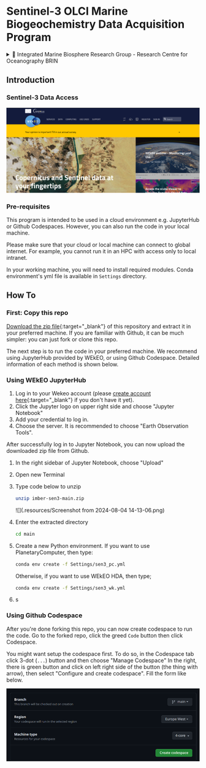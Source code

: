 # Sentinel-3 OLCI Marine Biogeochemistry Data Acquisition Program

<details>
<summary>📝 Integrated Marine Biosphere Research Group - Research Centre for Oceanography BRIN</summary>

&nbsp;

| Member Name | Member Name | 
|:-------------|:-------------|
| Faisal Hamzah | A'an J. Wahyudi |
| Idha Yulia Ikhsani | Afdal |
| Lestari | Rachma Puspitasari |
| Harmesa | Hanif Budi Prayitno |
| 👨‍🔬 **_Edwards Taufiqurrahman_**  | Ita Wulandari |
| Suci Lastrini | M. T. Kaisupy |

</details>

## Introduction

### Sentinel-3 Data Access

![alt text](.resources/image-1.png)

### Pre-requisites

This program is intended to be used in a cloud environment e.g. JupyterHub or Github Codespaces. However, you can also run the code in your local machine.

Please make sure that your cloud or local machine can connect to global internet. For example, you cannot run it in an HPC with access only to local intranet.

In your working machine, you will need to install required modules. Conda environment's yml file is available in `Settings` directory.

## How To

### First: Copy this repo

[Download the zip file](https://github.com/eds-ocean/imber-sen3/archive/refs/heads/main.zip){:target="_blank"} of this repository and extract it in your preferred machine. If you are familiar with Github, it can be much simpler: you can just fork or clone this repo. 

The next step is to run the code in your preferred machine. We recommend using JupyterHub provided by WEkEO, or using Github Codespace. Detailed information of each method is shown below.

### Using WEkEO JupyterHub

1. Log in to your Wekeo account (please [create account here](https://www.wekeo.eu/register){:target="_blank"} if you don't have it yet).
2. Click the Jupyter logo on upper right side and choose "Jupyter Notebook"
3. Add your credential to log in.
4. Choose the server. It is recommended to choose "Earth Observation Tools". 

After successfully log in to Jupyter Notebook, you can now upload the downloaded zip file from Github.

1. In the right sidebar of Jupyter Notebook, choose "Upload"
2. Open new Terminal 
3. Type code below to unzip

    ```bash
    unzip imber-sen3-main.zip
    ```

    ![](.resources/Screenshot from 2024-08-04 14-13-06.png)
4. Enter the extracted directory
   ```bash
   cd main
   ```
6. Create a new Python environment. If you want to use PlanetaryComputer, then type:
   ```bash
   conda env create -f Settings/sen3_pc.yml
   ```
   Otherwise, if you want to use WEkEO HDA, then type;
   ```bash
   conda env create -f Settings/sen3_wk.yml
   ```
7. s


### Using Github Codespace

After you're done forking this repo, you can now create codespace to run the code. Go to the forked repo, click the greed `Code` button then click Codespace. 

You might want setup the codespace first. To do so, in the Codespace tab click 3-dot (`...`) button and then choose "Manage Codespace" In the right, there is green button and click on left right side of the button (the thing with arrow), then select "Configure and create codespace". Fill the form like below.

![](.resources/image.png)

